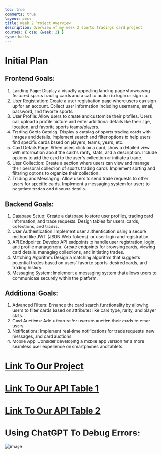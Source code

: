 ```yaml
---
toc: true
comments: true
layout: post
title: Week 2 Project Overview
description: Overview of my week 2 sports tradings card project
courses: { csa: {week: 2} }
type: hacks
---
```

# Initial Plan
## Frontend Goals:
1. Landing Page: Display a visually appealing landing page showcasing featured sports trading cards and a call to action to login or sign up.
2. User Registration: Create a user registration page where users can sign up for an account. Collect user information including username, email, password, and favorite sports.
3. User Profile: Allow users to create and customize their profiles. Users can upload a profile picture and enter additional details like their age, location, and favorite sports teams/players.
4. Trading Cards Catalog. Display a catalog of sports trading cards with images and details. Implement search and filter options to help users find specific cards based on players, teams, years, etc.
5. Card Details Page: When users click on a card, show a detailed view with information about the card's rarity, stats, and a description. Include options to add the card to the user's collection or initiate a trade.
6. User Collection: Create a section where users can view and manage their personal collection of sports trading cards. Implement sorting and filtering options to organize their collection.
7. Trading and Messaging: Allow users to send trade requests to other users for specific cards. Implement a messaging system for users to negotiate trades and discuss details.

## Backend Goals:
1. Database Setup: Create a database to store user profiles, trading card information, and trade requests. Design tables for users, cards, collections, and trades.
2. User Authentication: Implement user authentication using a secure method like JWT (JSON Web Tokens) for user login and registration.
3. API Endpoints: Develop API endpoints to handle user registration, login, and profile management. Create endpoints for browsing cards, viewing card details, managing collections, and initiating trades.
4. Matching Algorithm: Design a matching algorithm that suggests potential trades based on users' favorite sports, desired cards, and trading history.
5. Messaging System: Implement a messaging system that allows users to communicate securely within the platform.

## Additional Goals:
1. Advanced Filters: Enhance the card search functionality by allowing users to filter cards based on attributes like card type, rarity, and player stats.
2. Card Auctions: Add a feature for users to auction their cards to other users.
3. Notifications: Implement real-time notifications for trade requests, new messages, and card auctions.
4. Mobile App: Consider developing a mobile app version for a more seamless user experience on smartphones and tablets.

# [Link To Our Project](https://rssports.github.io/) 
# [Link To Our API Table 1](https://rssports.github.io/nfl)
# [Link To Our API Table 2](https://rssports.github.io/cards)

# Using ChatGPT To Debug Errors:
![image](https://github.com/raunak2007/csa-pages/assets/41299387/ba041fba-d9b1-4536-adeb-9d8273a1fbbd)

